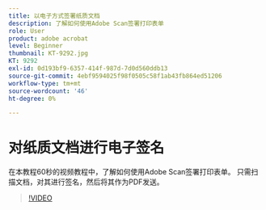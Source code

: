 ```yaml
---
title: 以电子方式签署纸质文档
description: 了解如何使用Adobe Scan签署打印表单
role: User
product: adobe acrobat
level: Beginner
thumbnail: KT-9292.jpg
KT: 9292
exl-id: 0d193bf9-6357-414f-987d-7d0d560ddb13
source-git-commit: 4ebf9594025f98f0505c58f1ab43fb864ed51206
workflow-type: tm+mt
source-wordcount: '46'
ht-degree: 0%

---
```


# 对纸质文档进行电子签名

在本教程60秒的视频教程中，了解如何使用Adobe Scan签署打印表单。 只需扫描文档，对其进行签名，然后将其作为PDF发送。

>[!VIDEO](https://video.tv.adobe.com/v/338331?quality=12&learn=on&hidetitle=true)
